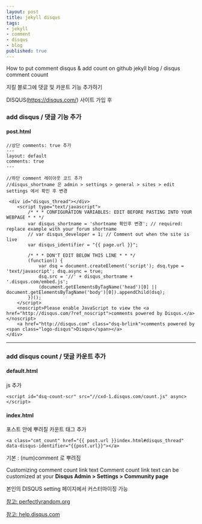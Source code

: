 ```yaml
---
layout: post
title: jekyll disqus
tags:
- jekyll
- comment
- disqus
- blog
published: true
---
```



How to put comment disqus & add count on github jekyll blog / disqus comment couunt

지킬 블로그에 댓글 및 카운트 기능 추가하기


DISQUS(https://disqus.com/) 사이트 가입 후


### add disqus / 댓글 기능 추가

#### post.html 

```
//상단 comments: true 추가
---
layout: default
comments: true
---

//하단 comment 레이아웃 코드 추가
//disqus_shortname 은 admin > settings > general > sites > edit settings 에서 확인 후 변경

 <div id="disqus_thread"></div>
    <script type="text/javascript">
        /* * * CONFIGURATION VARIABLES: EDIT BEFORE PASTING INTO YOUR WEBPAGE * * */
        var disqus_shortname = 'shortname 확인후 변경'; // required: replace example with your forum shortname
        // var disqus_developer = 1; // Comment out when the site is live
        var disqus_identifier = "{{ page.url }}";

        /* * * DON'T EDIT BELOW THIS LINE * * */
        (function() {
            var dsq = document.createElement('script'); dsq.type = 'text/javascript'; dsq.async = true;
            dsq.src = '//' + disqus_shortname + '.disqus.com/embed.js';
            (document.getElementsByTagName('head')[0] || document.getElementsByTagName('body')[0]).appendChild(dsq);
        })();
    </script>
    <noscript>Please enable JavaScript to view the <a href="http://disqus.com/?ref_noscript">comments powered by Disqus.</a></noscript>
    <a href="http://disqus.com" class="dsq-brlink">comments powered by <span class="logo-disqus">Disqus</span></a>
</div>
```


---

### add disqus count / 댓글 카운트 추가

#### default.html 

js 추가

```
<script id="dsq-count-scr" src="//cxd-1.disqus.com/count.js" async></script>

```

#### index.html

포스트 안에 뿌려질 카운트 태그 추가

```
<a class="cmt_count" href="{{ post.url }}index.html#disqus_thread" data-disqus-identifier="{{post.url}}"></a>
```

기본 : (num)comment 로 뿌려짐

Customizing comment count link text
Comment count link text can be customized at your **Disqus Admin > Settings > Community page**

본인의 DISQUS setting 페이지에서 커스터마이징 가능





[참고: perfectlyrandom.org](http://www.perfectlyrandom.org/2014/06/29/adding-disqus-to-your-jekyll-powered-github-pages/)

[참고: help.disqus.com](https://help.disqus.com/customer/portal/articles/565624-adding-comment-count-links-to-your-home-page)